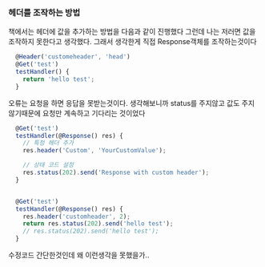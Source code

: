 ### 헤더를 조작하는 방법
책에서는 헤더에 값을 추가하는 방법을 다음과 같이 진행했다 그런데 나는 저러면 값을 조작하지 못한다고 생각했다.
그래서 생각한게 직접 Response객체를 조작하는것이다
```ts
  @Header('customeheader', 'head')
  @Get('test')
  testHandler() {
    return 'hello test';
  }
```

오류는 요청을 하면 응답을 못받는것이다. 생각해보니까 status를 주지않고 값도 주지않기때문에 요청만 계속하고 기다리는 것이었다
```ts
  @Get('test')
  testHandler(@Response() res) {
    // 특정 헤더 추가
    res.header('Custom', 'YourCustomValue');

    // 상태 코드 설정
    res.status(202).send('Response with custom header');
  }
```

```ts

  @Get('test')
  testHandler(@Response() res) {
    res.header('customheader', 2);
    return res.status(202).send('hello test');
    // res.status(202).send('hello test');
  }
```
수정코드 간단한것인데 왜 이런생각을 못했을가..
